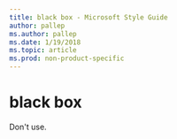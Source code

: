 ```yaml
---
title: black box - Microsoft Style Guide
author: pallep
ms.author: pallep
ms.date: 1/19/2018
ms.topic: article
ms.prod: non-product-specific
---
```


# black box

Don't use. 
